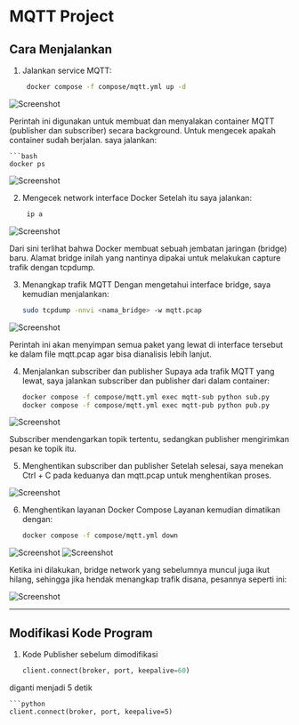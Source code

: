 # MQTT Project
## Cara Menjalankan

1. Jalankan service MQTT:
   
   ```bash
    docker compose -f compose/mqtt.yml up -d

![Screenshot](/MQTT/images/docker_up-d_start.png)

Perintah ini digunakan untuk membuat dan menyalakan container MQTT (publisher dan subscriber) secara background.
Untuk mengecek apakah container sudah berjalan. saya jalankan:
    
    ```bash
    docker ps

![Screenshot](/MQTT/images/docker_ps.png)

2. Mengecek network interface Docker
Setelah itu saya jalankan:
    
    ```bash
     ip a

![Screenshot](/MQTT/images/ip-a.png)

Dari sini terlihat bahwa Docker membuat sebuah jembatan jaringan (bridge) baru. Alamat bridge inilah yang nantinya dipakai untuk melakukan capture trafik dengan tcpdump.

3. Menangkap trafik MQTT
Dengan mengetahui interface bridge, saya kemudian menjalankan:
    
    ```bash
    sudo tcpdump -nnvi <nama_bridge> -w mqtt.pcap

![Screenshot](/MQTT/images/menangkap-trafik.png)

Perintah ini akan menyimpan semua paket yang lewat di interface tersebut ke dalam file mqtt.pcap agar bisa dianalisis lebih lanjut.

4. Menjalankan subscriber dan publisher
Supaya ada trafik MQTT yang lewat, saya jalankan subscriber dan publisher dari dalam container:
    
    ```bash
    docker compose -f compose/mqtt.yml exec mqtt-sub python sub.py
    docker compose -f compose/mqtt.yml exec mqtt-pub python pub.py

![Screenshot](/MQTT/images/menangkap-trafik.png)

Subscriber mendengarkan topik tertentu, sedangkan publisher mengirimkan pesan ke topik itu.

5. Menghentikan subscriber dan publisher
Setelah selesai, saya menekan Ctrl + C pada keduanya dan mqtt.pcap untuk menghentikan proses.

![Screenshot](/MQTT/images/menutup-tangkapan.png)

6. Menghentikan layanan Docker Compose
Layanan kemudian dimatikan dengan:
    
    ```bash
    docker compose -f compose/mqtt.yml down

![Screenshot](/MQTT/images/docker-otw-down.png)
![Screenshot](/MQTT/images/docker-removed.png)

Ketika ini dilakukan, bridge network yang sebelumnya muncul juga ikut hilang, sehingga jika hendak menangkap trafik disana, pesannya seperti ini:

![Screenshot](/MQTT/images/bridge-notfound.png)

---------------------------------------------------------------------------------

## Modifikasi Kode Program
1. Kode Publisher sebelum dimodifikasi 

    ```python
    client.connect(broker, port, keepalive=60)

diganti menjadi 5 detik

    ```python
    client.connect(broker, port, keepalive=5)




